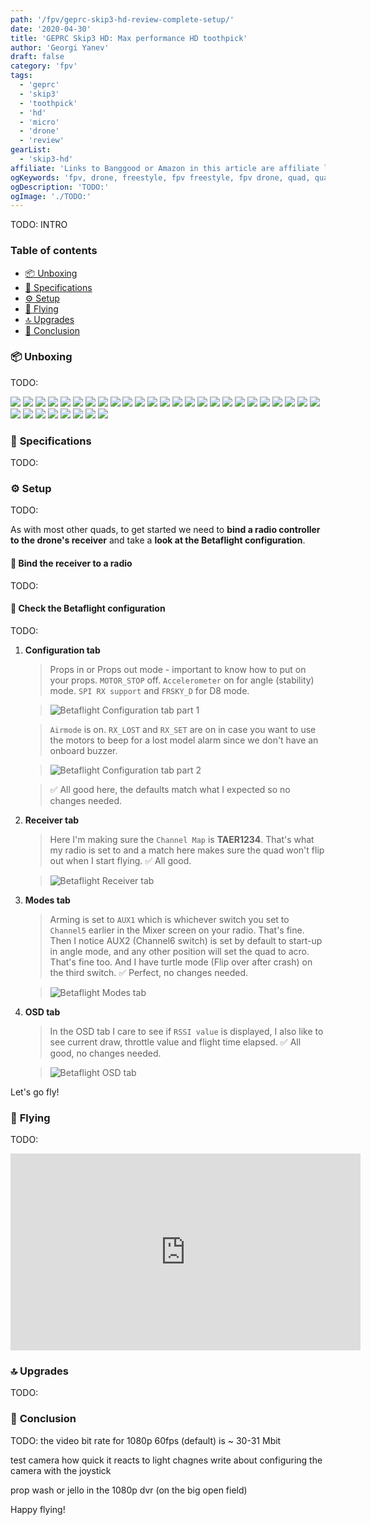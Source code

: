 ```yaml
---
path: '/fpv/geprc-skip3-hd-review-complete-setup/'
date: '2020-04-30'
title: 'GEPRC Skip3 HD: Max performance HD toothpick'
author: 'Georgi Yanev'
draft: false
category: 'fpv'
tags:
  - 'geprc'
  - 'skip3'
  - 'toothpick'
  - 'hd'
  - 'micro'
  - 'drone'
  - 'review'
gearList:
  - 'skip3-hd'
affiliate: 'Links to Banggood or Amazon in this article are affiliate links and would support the blog if used to make a purchase.'
ogKeywords: 'fpv, drone, freestyle, fpv freestyle, fpv drone, quad, quadcopter, micro drone, micro quad, tinywhoop, TODO:'
ogDescription: 'TODO:'
ogImage: './TODO:'
---
```


TODO: INTRO

### Table of contents

- [📦 Unboxing](#unboxing)
- [📝 Specifications](#specs)
- [⚙ Setup](#setup)
- [🚁 Flying](#flying)
- [🔝 Upgrades](#upgrades)
- [📑 Conclusion](#conclusion)

<!-- If you prefer watching, check out the full video review on my YouTube channel:

<div style="text-align: center">
  <iframe width="560" height="315" src="https://www.youtube.com/embed/TODO:?rel=0" frameBorder="0" allowFullScreen title="TODO:"></iframe>
</div> -->

### 📦 <span id="unboxing">Unboxing</span>

TODO:

![](geprc-skip3-hd-review-complete-setup-1.jpg)
![](geprc-skip3-hd-review-complete-setup-2.jpg)
![](geprc-skip3-hd-review-complete-setup-3.jpg)
![](geprc-skip3-hd-review-complete-setup-4.jpg)
![](geprc-skip3-hd-review-complete-setup-5.jpg)
![](geprc-skip3-hd-review-complete-setup-6.jpg)
![](geprc-skip3-hd-review-complete-setup-7.jpg)
![](geprc-skip3-hd-review-complete-setup-8.jpg)
![](geprc-skip3-hd-review-complete-setup-9.jpg)
![](geprc-skip3-hd-review-complete-setup-10.jpg)
![](geprc-skip3-hd-review-complete-setup-11.jpg)
![](geprc-skip3-hd-review-complete-setup-12.jpg)
![](geprc-skip3-hd-review-complete-setup-13.jpg)
![](geprc-skip3-hd-review-complete-setup-14.jpg)
![](geprc-skip3-hd-review-complete-setup-15.jpg)
![](geprc-skip3-hd-review-complete-setup-16.jpg)
![](geprc-skip3-hd-review-complete-setup-17.jpg)
![](geprc-skip3-hd-review-complete-setup-18.jpg)
![](geprc-skip3-hd-review-complete-setup-19.jpg)
![](geprc-skip3-hd-review-complete-setup-20.jpg)
![](geprc-skip3-hd-review-complete-setup-21.jpg)
![](geprc-skip3-hd-review-complete-setup-22.jpg)
![](geprc-skip3-hd-review-complete-setup-23.jpg)
![](geprc-skip3-hd-review-complete-setup-24.jpg)
![](geprc-skip3-hd-review-complete-setup-25.jpg)
![](geprc-skip3-hd-review-complete-setup-26.jpg)
![](geprc-skip3-hd-review-complete-setup-27.png)
![](geprc-skip3-hd-review-complete-setup-28.png)
![](geprc-skip3-hd-review-complete-setup-29.png)
![](geprc-skip3-hd-review-complete-setup-30.png)
![](geprc-skip3-hd-review-complete-setup-31.png)
![](geprc-skip3-hd-review-complete-setup-32.png)
![](geprc-skip3-hd-review-complete-setup-33.png)

### 📝 <span id="specs" class="offset-top-nav">Specifications</span>

TODO:

### ⚙ <span id="setup" class="offset-top-nav">Setup</span>

TODO:

As with most other quads, to get started we need to **bind a radio controller to the drone's receiver** and take a **look at the Betaflight configuration**.

#### 🔗 Bind the receiver to a radio

TODO:

#### 👀 Check the Betaflight configuration

TODO:

1.  **Configuration tab**

    > Props in or Props out mode - important to know how to put on your props. `MOTOR_STOP` off. `Accelerometer` on for angle (stability) mode. `SPI RX support` and `FRSKY_D` for D8 mode.

    > ![Betaflight Configuration tab part 1](mobula6-tinywhoop-full-review-25.jpg)

    > `Airmode` is on. `RX_LOST` and `RX_SET` are on in case you want to use the motors to beep for a lost model alarm since we don't have an onboard buzzer.

    > ![Betaflight Configuration tab part 2](mobula6-tinywhoop-full-review-26.jpg)

    > ✅ All good here, the defaults match what I expected so no changes needed.

2.  **Receiver tab**

    > Here I'm making sure the `Channel Map` is **TAER1234**. That's what my radio is set to and a match here makes sure the quad won't flip out when I start flying. ✅ All good.

    > ![Betaflight Receiver tab](mobula6-tinywhoop-full-review-27.jpg)

3.  **Modes tab**

    > Arming is set to `AUX1` which is whichever switch you set to `Channel5` earlier in the Mixer screen on your radio. That's fine. Then I notice AUX2 (Channel6 switch) is set by default to start-up in angle mode, and any other position will set the quad to acro. That's fine too. And I have turtle mode (Flip over after crash) on the third switch. ✅ Perfect, no changes needed.

    > ![Betaflight Modes tab](mobula6-tinywhoop-full-review-28.jpg)

4.  **OSD tab**

    > In the OSD tab I care to see if `RSSI value` is displayed, I also like to see current draw, throttle value and flight time elapsed. ✅ All good, no changes needed.

    > ![Betaflight OSD tab](mobula6-tinywhoop-full-review-29.jpg)

Let's go fly!

### 🚁 <span id="flying" class="offset-top-nav">Flying</span>

TODO:

<div style="text-align: center">
  <iframe width="560" height="315" src="https://www.youtube.com/embed/TODO:?rel=0" frameBorder="0" allowFullScreen title="TODO:"></iframe>
</div>

### 🔝 <span id="upgrades" class="offset-top-nav">Upgrades</span>

TODO:

### 📑 <span id="conclusion" class="offset-top-nav">Conclusion</span>

TODO:
the video bit rate for 1080p 60fps (default) is ~ 30-31 Mbit

test camera how quick it reacts to light chagnes
write about configuring the camera with the joystick

prop wash or jello in the 1080p dvr (on the big open field)

Happy flying!

[0]: Linkslist
[1]: https://bit.ly/geprc-skip3-hd
